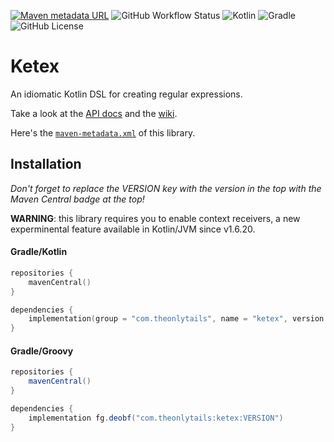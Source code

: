 [![Maven metadata URL](https://img.shields.io/maven-central/v/com.theonlytails/ketex?color=blue&style=for-the-badge)](https://search.maven.org/artifact/com.theonlytails/ketex)
![GitHub Workflow Status](https://img.shields.io/github/workflow/status/TheOnlyTails/ketex/Java%20CI%20with%20Gradle?label=gradle%20build&logo=github&style=for-the-badge)
![Kotlin](https://img.shields.io/badge/kotlin-%238052ff.svg?style=for-the-badge&logo=kotlin&logoColor=white)
![Gradle](https://img.shields.io/badge/gradle-%2302303A.svg?style=for-the-badge&logo=gradle&logoColor=white)
![GitHub License](https://img.shields.io/github/license/theonlytails/ketex?style=for-the-badge&logo=key)

# Ketex

An idiomatic Kotlin DSL for creating regular expressions. 
 
Take a look at the [API docs](https://ketex.theonlytails.com/) and the [wiki](https://github.com/theonlytails/ketex/wiki).

Here's
the [`maven-metadata.xml`](https://s01.oss.sonatype.org/service/local/repositories/releases/content/com/theonlytails/ketex/maven-metadata.xml)
of this library.

## Installation

_Don't forget to replace the VERSION key with the version in the top with the Maven Central badge at the top!_

**WARNING**: this library requires you to enable context receivers, a new experminental feature available in Kotlin/JVM since v1.6.20.

#### Gradle/Kotlin
```kotlin
repositories {
    mavenCentral()
}

dependencies {
	implementation(group = "com.theonlytails", name = "ketex", version = "VERSION")
}
```

#### Gradle/Groovy

```gradle
repositories {
    mavenCentral()
}

dependencies {
    implementation fg.deobf("com.theonlytails:ketex:VERSION")
}
```
